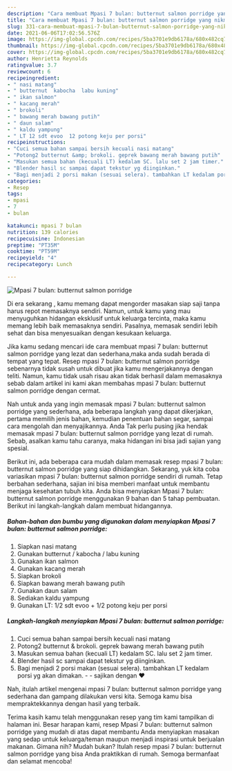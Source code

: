 ```yaml
---
description: "Cara membuat Mpasi 7 bulan: butternut salmon porridge yang nikmat dan Mudah Dibuat"
title: "Cara membuat Mpasi 7 bulan: butternut salmon porridge yang nikmat dan Mudah Dibuat"
slug: 331-cara-membuat-mpasi-7-bulan-butternut-salmon-porridge-yang-nikmat-dan-mudah-dibuat
date: 2021-06-06T17:02:56.576Z
image: https://img-global.cpcdn.com/recipes/5ba3701e9db6178a/680x482cq70/mpasi-7-bulan-butternut-salmon-porridge-foto-resep-utama.jpg
thumbnail: https://img-global.cpcdn.com/recipes/5ba3701e9db6178a/680x482cq70/mpasi-7-bulan-butternut-salmon-porridge-foto-resep-utama.jpg
cover: https://img-global.cpcdn.com/recipes/5ba3701e9db6178a/680x482cq70/mpasi-7-bulan-butternut-salmon-porridge-foto-resep-utama.jpg
author: Henrietta Reynolds
ratingvalue: 3.7
reviewcount: 6
recipeingredient:
- " nasi matang"
- " butternut  kabocha  labu kuning"
- " ikan salmon"
- " kacang merah"
- " brokoli"
- " bawang merah bawang putih"
- " daun salam"
- " kaldu yampung"
- " LT 12 sdt evoo  12 potong keju per porsi"
recipeinstructions:
- "Cuci semua bahan sampai bersih kecuali nasi matang"
- "Potong2 butternut &amp; brokoli. geprek bawang merah bawang putih"
- "Masukan semua bahan (kecuali LT) kedalam SC. lalu set 2 jam timer."
- "Blender hasil sc sampai dapat tekstur yg diinginkan."
- "Bagi menjadi 2 porsi makan (sesuai selera). tambahkan LT kedalam porsi yg akan dimakan.   sajikan dengan ❤️"
categories:
- Resep
tags:
- mpasi
- 7
- bulan

katakunci: mpasi 7 bulan 
nutrition: 139 calories
recipecuisine: Indonesian
preptime: "PT35M"
cooktime: "PT59M"
recipeyield: "4"
recipecategory: Lunch

---
```



![Mpasi 7 bulan: butternut salmon porridge](https://img-global.cpcdn.com/recipes/5ba3701e9db6178a/680x482cq70/mpasi-7-bulan-butternut-salmon-porridge-foto-resep-utama.jpg)

Di era  sekarang , kamu memang dapat mengorder masakan siap saji tanpa harus repot memasaknya sendiri. Namun, untuk kamu yang mau menyuguhkan hidangan eksklusif untuk keluarga tercinta, maka kamu memang lebih baik memasaknya sendiri. Pasalnya, memasak sendiri lebih sehat dan bisa menyesuaikan dengan kesukaan keluarga.

Jika kamu sedang mencari ide cara membuat mpasi 7 bulan: butternut salmon porridge yang lezat dan sederhana,maka anda sudah berada di tempat yang tepat. Resep mpasi 7 bulan: butternut salmon porridge  sebenarnya tidak susah untuk dibuat jika kamu mengerjakannya dengan teliti. Namun, kamu tidak usah risau akan tidak berhasil dalam memasaknya 
sebab dalam artikel ini kami akan membahas mpasi 7 bulan: butternut salmon porridge dengan cermat.  



Nah untuk anda yang ingin memasak mpasi 7 bulan: butternut salmon porridge yang sederhana, ada beberapa langkah yang dapat dikerjakan, pertama memilih jenis bahan, kemudian penentuan bahan segar, sampai cara mengolah dan menyajikannya. Anda Tak perlu pusing jika hendak memasak mpasi 7 bulan: butternut salmon porridge yang lezat di rumah. Sebab, asalkan kamu  tahu caranya, maka hidangan ini bisa jadi sajian yang spesial.

Berikut ini, ada beberapa cara mudah dalam memasak resep mpasi 7 bulan: butternut salmon porridge yang siap dihidangkan. Sekarang, yuk kita coba variasikan mpasi 7 bulan: butternut salmon porridge sendiri di rumah. Tetap berbahan sederhana, sajian ini bisa memberi manfaat untuk membantu menjaga kesehatan tubuh kita. Anda bisa menyiapkan Mpasi 7 bulan: butternut salmon porridge menggunakan 9 bahan dan 5 tahap pembuatan. Berikut ini langkah-langkah dalam membuat hidangannya.

<!--inarticleads1-->

##### Bahan-bahan dan bumbu yang digunakan dalam menyiapkan Mpasi 7 bulan: butternut salmon porridge:

1. Siapkan  nasi matang
1. Gunakan  butternut / kabocha / labu kuning
1. Gunakan  ikan salmon
1. Gunakan  kacang merah
1. Siapkan  brokoli
1. Siapkan  bawang merah bawang putih
1. Gunakan  daun salam
1. Sediakan  kaldu yampung
1. Gunakan  LT: 1/2 sdt evoo + 1/2 potong keju per porsi




<!--inarticleads2-->

##### Langkah-langkah menyiapkan Mpasi 7 bulan: butternut salmon porridge:

1. Cuci semua bahan sampai bersih kecuali nasi matang
1. Potong2 butternut &amp; brokoli. geprek bawang merah bawang putih
1. Masukan semua bahan (kecuali LT) kedalam SC. lalu set 2 jam timer.
1. Blender hasil sc sampai dapat tekstur yg diinginkan.
1. Bagi menjadi 2 porsi makan (sesuai selera). tambahkan LT kedalam porsi yg akan dimakan.  -  - sajikan dengan ❤️




Nah, itulah artikel mengenai  mpasi 7 bulan: butternut salmon porridge  yang sederhana dan gampang dilakukan versi kita. Semoga kamu bisa mempraktekkannya dengan hasil yang terbaik. 

Terima kasih kamu telah menggunakan resep yang tim kami tampilkan di halaman ini. Besar harapan kami, resep  Mpasi 7 bulan: butternut salmon porridge yang mudah di atas dapat membantu Anda menyiapkan masakan yang sedap untuk keluarga/teman maupun menjadi inspirasi untuk berjualan makanan. Gimana nih? Mudah bukan? Itulah resep mpasi 7 bulan: butternut salmon porridge yang bisa Anda praktikkan di rumah. Semoga bermanfaat dan selamat mencoba!

